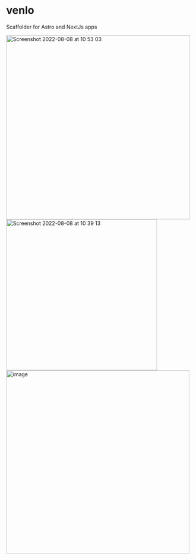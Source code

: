 # venlo

Scaffolder for Astro and NextJs apps

<img width="495" alt="Screenshot 2022-08-08 at 10 53 03" src="https://user-images.githubusercontent.com/4191428/183379573-d73ef2ce-43cb-40ed-832f-a359058d6d9e.png">
<img width="406" alt="Screenshot 2022-08-08 at 10 39 13" src="https://user-images.githubusercontent.com/4191428/183379611-3b2b8083-1d50-4894-8450-fe249c0a5cfc.png">
<img width="493" alt="image" src="https://user-images.githubusercontent.com/4191428/183379729-9cf02ce8-19a0-44db-b8aa-12a8f06a8842.png">
